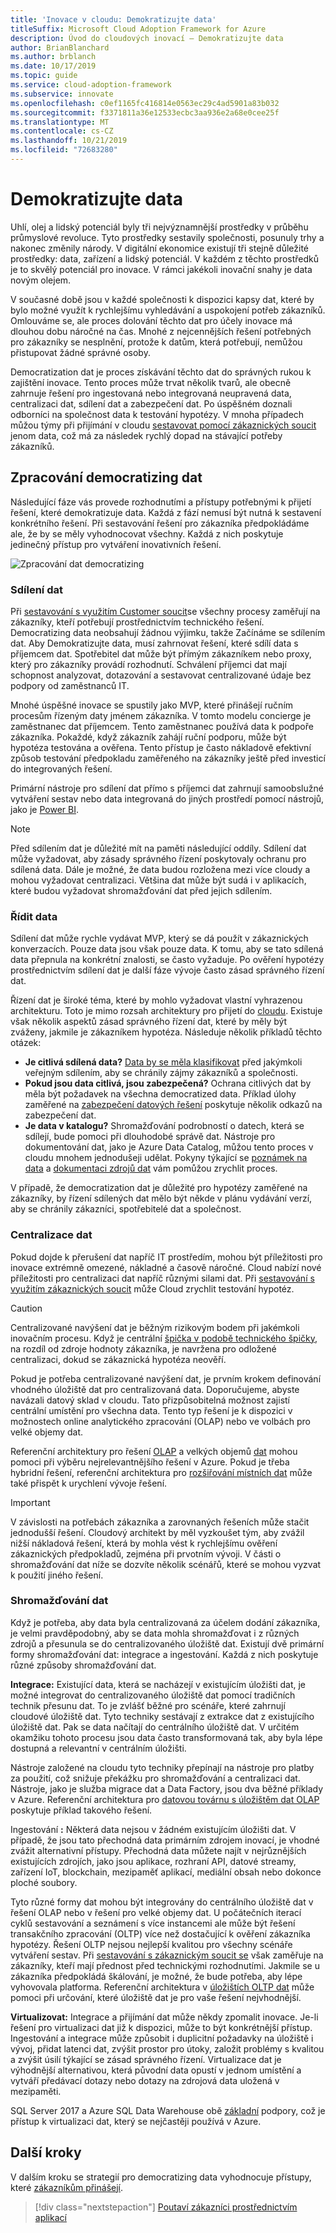 ```yaml
---
title: 'Inovace v cloudu: Demokratizujte data'
titleSuffix: Microsoft Cloud Adoption Framework for Azure
description: Úvod do cloudových inovací – Demokratizujte data
author: BrianBlanchard
ms.author: brblanch
ms.date: 10/17/2019
ms.topic: guide
ms.service: cloud-adoption-framework
ms.subservice: innovate
ms.openlocfilehash: c0ef1165fc416814e0563ec29c4ad5901a83b032
ms.sourcegitcommit: f3371811a36e12533ecbc3aa936e2a68e0cee25f
ms.translationtype: MT
ms.contentlocale: cs-CZ
ms.lasthandoff: 10/21/2019
ms.locfileid: "72683280"
---
```

# <a name="democratize-data"></a>Demokratizujte data

Uhlí, olej a lidský potenciál byly tři nejvýznamnější prostředky v průběhu průmyslové revoluce. Tyto prostředky sestavily společnosti, posunuly trhy a nakonec změnily národy. V digitální ekonomice existují tři stejně důležité prostředky: data, zařízení a lidský potenciál. V každém z těchto prostředků je to skvělý potenciál pro inovace. V rámci jakékoli inovační snahy je data novým olejem.

V současné době jsou v každé společnosti k dispozici kapsy dat, které by bylo možné využít k rychlejšímu vyhledávání a uspokojení potřeb zákazníků. Omlouváme se, ale proces dolování těchto dat pro účely inovace má dlouhou dobu náročné na čas. Mnohé z nejcennějších řešení potřebných pro zákazníky se nesplnění, protože k datům, která potřebují, nemůžou přistupovat žádné správné osoby.

Democratization dat je proces získávání těchto dat do správných rukou k zajištění inovace. Tento proces může trvat několik tvarů, ale obecně zahrnuje řešení pro ingestovaná nebo integrovaná neupravená data, centralizaci dat, sdílení dat a zabezpečení dat. Po úspěšném doznali odborníci na společnost data k testování hypotézy. V mnoha případech můžou týmy při přijímání v cloudu [sestavovat pomocí zákaznických soucit](./build.md) jenom data, což má za následek rychlý dopad na stávající potřeby zákazníků.

## <a name="process-of-democratizing-data"></a>Zpracování democratizing dat

Následující fáze vás provede rozhodnutími a přístupy potřebnými k přijetí řešení, které demokratizuje data. Každá z fází nemusí být nutná k sestavení konkrétního řešení. Při sestavování řešení pro zákazníka předpokládáme ale, že by se měly vyhodnocovat všechny. Každá z nich poskytuje jedinečný přístup pro vytváření inovativních řešení.

![Zpracování dat democratizing](../../_images/innovate/democratize-data.png)

### <a name="share-data"></a>Sdílení dat

Při [sestavování s využitím Customer soucit](./build.md)se všechny procesy zaměřují na zákazníky, kteří potřebují prostřednictvím technického řešení. Democratizing data neobsahují žádnou výjimku, takže Začínáme se sdílením dat. Aby Demokratizujte data, musí zahrnovat řešení, které sdílí data s příjemcem dat. Spotřebitel dat může být přímým zákazníkem nebo proxy, který pro zákazníky provádí rozhodnutí. Schválení příjemci dat mají schopnost analyzovat, dotazování a sestavovat centralizované údaje bez podpory od zaměstnanců IT.

Mnohé úspěšné inovace se spustily jako MVP, které přinášejí ručním procesům řízeným daty jménem zákazníka. V tomto modelu concierge je zaměstnanec dat příjemcem. Tento zaměstnanec používá data k podpoře zákazníka. Pokaždé, když zákazník zahájí ruční podporu, může být hypotéza testována a ověřena. Tento přístup je často nákladově efektivní způsob testování předpokladu zaměřeného na zákazníky ještě před investicí do integrovaných řešení.

Primární nástroje pro sdílení dat přímo s příjemci dat zahrnují samoobslužné vytváření sestav nebo data integrovaná do jiných prostředí pomocí nástrojů, jako je [Power BI](https://docs.microsoft.com/power-bi).

> [!NOTE]
> Před sdílením dat je důležité mít na paměti následující oddíly. Sdílení dat může vyžadovat, aby zásady správného řízení poskytovaly ochranu pro sdílená data. Dále je možné, že data budou rozložena mezi více cloudy a mohou vyžadovat centralizaci. Většina dat může být sudá i v aplikacích, které budou vyžadovat shromažďování dat před jejich sdílením.

### <a name="govern-data"></a>Řídit data

Sdílení dat může rychle vydávat MVP, který se dá použít v zákaznických konverzacích. Pouze data jsou však pouze data. K tomu, aby se tato sdílená data přepnula na konkrétní znalosti, se často vyžaduje. Po ověření hypotézy prostřednictvím sdílení dat je další fáze vývoje často zásad správného řízení dat.

Řízení dat je široké téma, které by mohlo vyžadovat vlastní vyhrazenou architekturu. Toto je mimo rozsah architektury pro přijetí do [cloudu](../../index.md). Existuje však několik aspektů zásad správného řízení dat, které by měly být zváženy, jakmile je zákazníkem hypotéza. Následuje několik příkladů těchto otázek:

- **Je citlivá sdílená data?** [Data by se měla klasifikovat](../../govern/policy-compliance/data-classification.md) před jakýmkoli veřejným sdílením, aby se chránily zájmy zákazníků a společnosti.
- **Pokud jsou data citlivá, jsou zabezpečená?** Ochrana citlivých dat by měla být požadavek na všechna democratized data. Příklad úlohy zaměřené na [zabezpečení datových řešení](https://docs.microsoft.com/azure/architecture/data-guide/scenarios/securing-data-solutions.md) poskytuje několik odkazů na zabezpečení dat.
- **Je data v katalogu?** Shromažďování podrobností o datech, která se sdílejí, bude pomoci při dlouhodobé správě dat. Nástroje pro dokumentování dat, jako je Azure Data Catalog, můžou tento proces v cloudu mnohem jednodušeji udělat. Pokyny týkající se [poznámek na data](https://docs.microsoft.com/azure/data-catalog/data-catalog-how-to-annotate) a [dokumentaci zdrojů dat](https://docs.microsoft.com/azure/data-catalog/data-catalog-how-to-documentation) vám pomůžou zrychlit proces.

V případě, že democratization dat je důležité pro hypotézy zaměřené na zákazníky, by řízení sdílených dat mělo být někde v plánu vydávání verzí, aby se chránily zákazníci, spotřebitelé dat a společnost.

### <a name="centralize-data"></a>Centralizace dat

Pokud dojde k přerušení dat napříč IT prostředím, mohou být příležitosti pro inovace extrémně omezené, nákladné a časově náročné. Cloud nabízí nové příležitosti pro centralizaci dat napříč různými silami dat. Při [sestavování s využitím zákaznických soucit](./build.md) může Cloud zrychlit testování hypotéz.

> [!CAUTION]
> Centralizované navýšení dat je běžným rizikovým bodem při jakémkoli inovačním procesu. Když je centrální [špička v podobě technického špičky](./build.md#reduce-complexity-and-delay-technical-spikes), na rozdíl od zdroje hodnoty zákazníka, je navržena pro odložené centralizaci, dokud se zákaznická hypotéza neověří.

Pokud je potřeba centralizované navýšení dat, je prvním krokem definování vhodného úložiště dat pro centralizovaná data. Doporučujeme, abyste navázali datový sklad v cloudu. Tato přizpůsobitelná možnost zajistí centrální umístění pro všechna data. Tento typ řešení je k dispozici v možnostech online analytického zpracování (OLAP) nebo ve volbách pro velké objemy dat.

Referenční architektury pro řešení [OLAP](https://docs.microsoft.com/azure/architecture/data-guide/relational-data/online-analytical-processing) a velkých objemů [dat](https://docs.microsoft.com/azure/architecture/data-guide/big-data) mohou pomoci při výběru nejrelevantnějšího řešení v Azure. Pokud je třeba hybridní řešení, referenční architektura pro [rozšiřování místních dat](https://docs.microsoft.com/azure/architecture/data-guide/scenarios/hybrid-on-premises-and-cloud) může také přispět k urychlení vývoje řešení.

> [!IMPORTANT]
> V závislosti na potřebách zákazníka a zarovnaných řešeních může stačit jednodušší řešení. Cloudový architekt by měl vyzkoušet tým, aby zvážil nižší nákladová řešení, která by mohla vést k rychlejšímu ověření zákaznických předpokladů, zejména při prvotním vývoji. V části o shromažďování dat níže se dozvíte několik scénářů, které se mohou vyzvat k použití jiného řešení.

### <a name="collect-data"></a>Shromažďování dat

Když je potřeba, aby data byla centralizovaná za účelem dodání zákazníka, je velmi pravděpodobný, aby se data mohla shromažďovat i z různých zdrojů a přesunula se do centralizovaného úložiště dat. Existují dvě primární formy shromažďování dat: integrace a ingestování. Každá z nich poskytuje různé způsoby shromažďování dat.

**Integrace:** Existující data, která se nacházejí v existujícím úložišti dat, je možné integrovat do centralizovaného úložiště dat pomocí tradičních technik přesunu dat. To je zvlášť běžné pro scénáře, které zahrnují cloudové úložiště dat. Tyto techniky sestávají z extrakce dat z existujícího úložiště dat. Pak se data načítají do centrálního úložiště dat. V určitém okamžiku tohoto procesu jsou data často transformovaná tak, aby byla lépe dostupná a relevantní v centrálním úložišti.

Nástroje založené na cloudu tyto techniky přepínají na nástroje pro platby za použití, což snižuje překážku pro shromažďování a centralizaci dat. Nástroje, jako je služba migrace dat a Data Factory, jsou dva běžné příklady v Azure. Referenční architektura pro [datovou továrnu s úložištěm dat OLAP](https://docs.microsoft.com/azure/architecture/data-guide/relational-data/etl) poskytuje příklad takového řešení.

Ingestování **:** Některá data nejsou v žádném existujícím úložišti dat. V případě, že jsou tato přechodná data primárním zdrojem inovací, je vhodné zvážit alternativní přístupy. Přechodná data můžete najít v nejrůznějších existujících zdrojích, jako jsou aplikace, rozhraní API, datové streamy, zařízení IoT, blockchain, mezipaměť aplikací, mediální obsah nebo dokonce ploché soubory.

Tyto různé formy dat mohou být integrovány do centrálního úložiště dat v řešení OLAP nebo v řešení pro velké objemy dat. U počátečních iterací cyklů sestavování a seznámení s více instancemi ale může být řešení transakčního zpracování (OLTP) více než dostačující k ověření zákazníka hypotézy. Řešení OLTP nejsou nejlepší kvalitou pro všechny scénáře vytváření sestav. Při [sestavování s zákaznickým soucit se](./build.md) však zaměřuje na zákazníky, kteří mají přednost před technickými rozhodnutími. Jakmile se u zákazníka předpokládá škálování, je možné, že bude potřeba, aby lépe vyhovovala platforma. Referenční architektura v [úložištích OLTP dat](https://docs.microsoft.com/azure/architecture/data-guide/relational-data/online-transaction-processing) může pomoci při určování, které úložiště dat je pro vaše řešení nejvhodnější.

**Virtualizovat:** Integrace a přijímání dat může někdy zpomalit inovace. Je-li řešení pro virtualizaci dat již k dispozici, může to být konkrétnější přístup. Ingestování a integrace může způsobit i duplicitní požadavky na úložiště i vývoj, přidat latenci dat, zvýšit prostor pro útoky, založit problémy s kvalitou a zvýšit úsilí týkající se zásad správného řízení. Virtualizace dat je výhodnější alternativou, která původní data opustí v jednom umístění a vytváří předávací dotazy nebo dotazy na zdrojová data uložená v mezipaměti.

SQL Server 2017 a Azure SQL Data Warehouse obě [základní](/sql/relational-databases/polybase/polybase-guide) podpory, což je přístup k virtualizaci dat, který se nejčastěji používá v Azure.

## <a name="next-steps"></a>Další kroky

V dalším kroku se strategií pro democratizing data vyhodnocuje přístupy, které [zákazníkům přinášejí](./apps.md).

> [!div class="nextstepaction"]
> [Poutaví zákazníci prostřednictvím aplikací](./apps.md)
